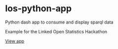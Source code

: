# los-python-app

Python dash app to consume and display sparql data

Example for the Linked Open Statistics Hackathon

[View app](https://los-dash-app.herokuapp.com)
